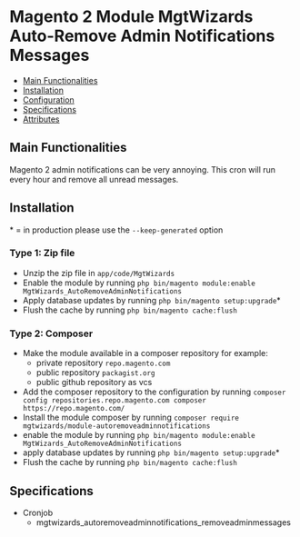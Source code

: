 # Magento 2 Module MgtWizards Auto-Remove Admin Notifications Messages

 - [Main Functionalities](#markdown-header-main-functionalities)
 - [Installation](#markdown-header-installation)
 - [Configuration](#markdown-header-configuration)
 - [Specifications](#markdown-header-specifications)
 - [Attributes](#markdown-header-attributes)


## Main Functionalities
Magento 2 admin notifications can be very annoying. This cron will run every hour and remove all unread messages.

## Installation
\* = in production please use the `--keep-generated` option

### Type 1: Zip file

 - Unzip the zip file in `app/code/MgtWizards`
 - Enable the module by running `php bin/magento module:enable MgtWizards_AutoRemoveAdminNotifications`
 - Apply database updates by running `php bin/magento setup:upgrade`\*
 - Flush the cache by running `php bin/magento cache:flush`

### Type 2: Composer

 - Make the module available in a composer repository for example:
    - private repository `repo.magento.com`
    - public repository `packagist.org`
    - public github repository as vcs
 - Add the composer repository to the configuration by running `composer config repositories.repo.magento.com composer https://repo.magento.com/`
 - Install the module composer by running `composer require mgtwizards/module-autoremoveadminnotifications`
 - enable the module by running `php bin/magento module:enable MgtWizards_AutoRemoveAdminNotifications`
 - apply database updates by running `php bin/magento setup:upgrade`\*
 - Flush the cache by running `php bin/magento cache:flush`

## Specifications

 - Cronjob
	- mgtwizards_autoremoveadminnotifications_removeadminmessages

